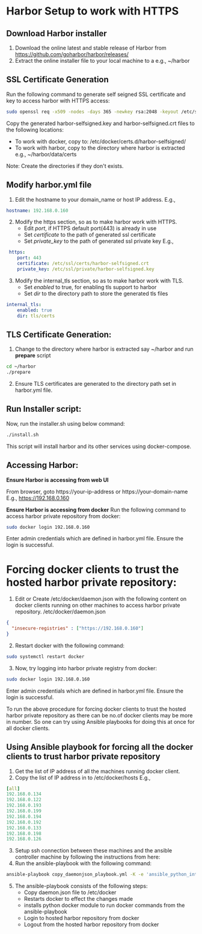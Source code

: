 # Harbor Setup to work with HTTPS

## Download Harbor installer
1. Download the online latest and stable release of Harbor from https://github.com/goharbor/harbor/releases/
2. Extract the online installer file to your local machine to a e.g., ~/harbor

## SSL Certificate Generation
Run the following command to generate self seigned SSL certificate and key to access harbor with HTTPS access:
```sh
sudo openssl req -x509 -nodes -days 365 -newkey rsa:2048 -keyout /etc/ssl/private/harbor-selfsigned.key -out /etc/ssl/certs/harbor-selfsigned.crt
```
Copy the generated harbor-selfsigned.key and harbor-selfsigned.crt files to the following locations:

* To work with docker, copy to: /etc/docker/certs.d/harbor-selfsigned/
* To work with harbor, copy to the directory where harbor is extracted e.g., ~/harbor/data/certs

Note: Create the directories if they don't exists.


## Modify harbor.yml file
1. Edit the hostname to your domain_name or host IP address. 
E.g.,
```yml
hostname: 192.168.0.160
```
2. Modify the https section, so as to make harbor work with HTTPS.
    * Edit *port*, if HTTPS default port(443) is already in use
    * Set *certificate* to the path of generated ssl certificate  
    * Set *private_key* to the path of generated ssl private key
E.g.,
```yml
 https:
    port: 443
    certificate: /etc/ssl/certs/harbor-selfsigned.crt
    private_key: /etc/ssl/private/harbor-selfsigned.key
```
3. Modify the internal_tls section, so as to make harbor work with TLS.
    * Set *enabled* to true, for enabling tls support to harbor
    * Set *dir* to the directory path to store the generated tls files
```yml
internal_tls:
    enabled: true
    dir: tls/certs
```
## TLS Certificate Generation:
1. Change to the directory where harbor is extracted say ~/harbor and run **prepare** script 
```sh
cd ~/harbor
./prepare
```
2. Ensure TLS certificates are generated to the directory path set in harbor.yml file.

## Run Installer script:
Now, run the installer.sh using below command:
```sh 
./install.sh
```
This script will install harbor and its other services using docker-compose. 

## Accessing Harbor:
**Ensure Harbor is accessing from web UI**

From browser, goto https://your-ip-address or https://your-domain-name 
E.g.,
https://192.168.0.160

**Ensure Harbor is accessing from docker**
Run the following command to access harbor private repository from docker:
```sh 
sudo docker login 192.168.0.160
```
Enter admin credentials which are defined in harbor.yml file. Ensure the login is successful.


# Forcing docker clients to trust the hosted harbor private repository:
1. Edit or Create /etc/docker/daemon.json with the following content on docker clients running on other machines to access harbor private repository.
/etc/docker/daemon.json
```json
{
  "insecure-registries" : ["https://192.168.0.160"]
}
```
2. Restart docker with the following command:
```sh
sudo systemctl restart docker
```
3. Now, try logging into harbor private registry from docker:
```sh
sudo docker login 192.168.0.160
```
Enter admin credentials which are defined in harbor.yml file. Ensure the login is successful.

To run the above procedure for forcing docker clients to trust the hosted harbor private repository as there can be no.of docker clients may be more in number. So one can try using Ansible playbooks for doing this at once for all docker clients.

## Using Ansible playbook for forcing all the docker clients to trust harbor private repository
1. Get the list of IP address of all the machines running docker client.
2. Copy the list of IP address in to /etc/docker/hosts
E.g.,
```yml
[all]
192.168.0.134
192.168.0.122
192.168.0.193
192.168.0.199    
192.168.0.194
192.168.0.192
192.168.0.133
192.168.0.198
192.168.0.126
```
3. Setup ssh connection between these machines and the ansible controller machine by following the instructions from here:
4. Run the ansible-playbook with the following command:
```sh
ansible-playbook copy_daemonjson_playbook.yml -K -e 'ansible_python_interpreter=/usr/bin/python3
```
5. The ansible-playbook consists of the following steps:
    * Copy daemon.json file to /etc/docker
    * Restarts docker to effect the changes made
    * installs python docker module to run docker commands from the ansible-playbook
    * Login to hosted harbor repository from docker
    * Logout from the hosted harbor repository from docker
